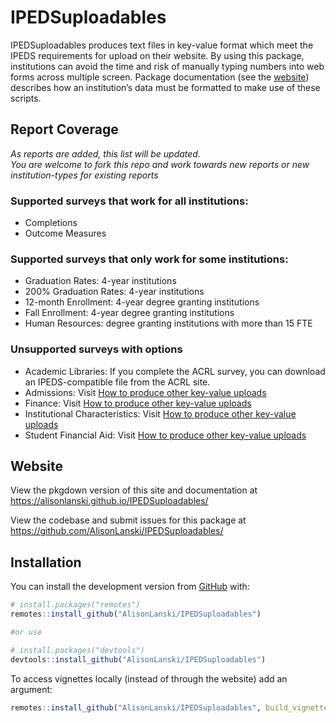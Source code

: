 
<!-- README.md is generated from README.Rmd. Please edit that file -->

# IPEDSuploadables

<!-- badges: start -->

<!-- badges: end -->

IPEDSuploadables produces text files in key-value format which meet the
IPEDS requirements for upload on their website. By using this package,
institutions can avoid the time and risk of manually typing numbers into
web forms across multiple screen. Package documentation (see the
[website](https://alisonlanski.github.io/IPEDSuploadables/)) describes
how an institution’s data must be formatted to make use of these
scripts.

## Report Coverage

*As reports are added, this list will be updated.  
You are welcome to fork this repo and work towards new reports or new
institution-types for existing reports*

### Supported surveys that work for all institutions:

  - Completions
  - Outcome Measures

### Supported surveys that only work for some institutions:

  - Graduation Rates: 4-year institutions
  - 200% Graduation Rates: 4-year institutions
  - 12-month Enrollment: 4-year degree granting institutions
  - Fall Enrollment: 4-year degree granting institutions
  - Human Resources: degree granting institutions with more than 15 FTE

### Unsupported surveys with options

  - Academic Libraries: If you complete the ACRL survey, you can
    download an IPEDS-compatible file from the ACRL site.
  - Admissions: Visit [How to produce other key-value
    uploads](https://alisonlanski.github.io/IPEDSuploadables/articles/howto_use_autoformat.html)
  - Finance: Visit [How to produce other key-value
    uploads](https://alisonlanski.github.io/IPEDSuploadables/articles/howto_use_autoformat.html)
  - Institutional Characteristics: Visit [How to produce other key-value
    uploads](https://alisonlanski.github.io/IPEDSuploadables/articles/howto_use_autoformat.html)
  - Student Financial Aid: Visit [How to produce other key-value
    uploads](https://alisonlanski.github.io/IPEDSuploadables/articles/howto_use_autoformat.html)

## Website

View the pkgdown version of this site and documentation at
<https://alisonlanski.github.io/IPEDSuploadables/>

View the codebase and submit issues for this package at
<https://github.com/AlisonLanski/IPEDSuploadables/>

## Installation

You can install the development version from
[GitHub](https://github.com/AlisonLanski/IPEDSuploadables) with:

``` r
# install.packages("remotes")
remotes::install_github("AlisonLanski/IPEDSuploadables")

#or use

# install.packages("devtools")
devtools::install_github("AlisonLanski/IPEDSuploadables")
```

To access vignettes locally (instead of through the website) add an
argument:

``` r
remotes::install_github("AlisonLanski/IPEDSuploadables", build_vignettes = TRUE)
```
